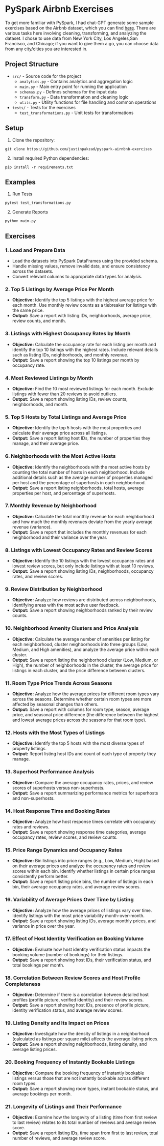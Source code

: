 # PySpark Airbnb Exercises
To get more familiar with PySpark, I had chat-GPT generate some sample exercises based on the Airbnb dataset, which you can find [here](https://insideairbnb.com/get-the-data/). There are various tasks here involving cleaning, transforming, and analyzing the dataset. I chose to use data from New York City, Los Angeles,San Francisco, and Chicago; if you want to give them a go, you can choose data from any city/cities you are interested in.

## Project Structure
- `src/` - Source code for the project
  - `analytics.py` - Contains analytics and aggregation logic
  - `main.py` - Main entry point for running the application
  - `schemas.py` - Defines schemas for the input data
  - `transform.py` - Data transformation and cleaning logic
  - `utils.py` - Utility functions for file handling and common operations
- `tests/` - Tests for the exercises
  - `test_transformations.py` - Unit tests for transformations

## Setup
1. Clone the repository:
```
git clone https://github.com/justinpakzad/pyspark-airnbnb-exercises
```
2. Install required Python dependencies:
```
pip install -r requirements.txt
```

## Examples
1. Run Tests
```
pytest test_transformations.py
```
2. Generate Reports
```
python main.py
```

## Exercises

### 1. Load and Prepare Data
- Load the datasets into PySpark DataFrames using the provided schema.
- Handle missing values, remove invalid data, and ensure consistency across the datasets.
- Convert relevant columns to appropriate data types for analysis.



### 2. Top 5 Listings by Average Price Per Month
- **Objective:** Identify the top 5 listings with the highest average price for each month. Use monthly review counts as a tiebreaker for listings with the same price.
- **Output:** Save a report with listing IDs, neighborhoods, average price, review counts, and month.



### 3. Listings with Highest Occupancy Rates by Month
- **Objective:** Calculate the occupancy rate for each listing per month and identify the top 10 listings with the highest rates. Include relevant details such as listing IDs, neighborhoods, and monthly revenue.
- **Output:** Save a report showing the top 10 listings per month by occupancy rate.



### 4. Most Reviewed Listings by Month
- **Objective:** Find the 10 most reviewed listings for each month. Exclude listings with fewer than 20 reviews to avoid outliers.
- **Output:** Save a report showing listing IDs, review counts, neighborhoods, and month.



### 5. Top 5 Hosts by Total Listings and Average Price
- **Objective:** Identify the top 5 hosts with the most properties and calculate their average price across all listings.
- **Output:** Save a report listing host IDs, the number of properties they manage, and their average price.



### 6. Neighborhoods with the Most Active Hosts
- **Objective:** Identify the neighborhoods with the most active hosts by counting the total number of hosts in each neighborhood. Include additional details such as the average number of properties managed per host and the percentage of superhosts in each neighborhood.
- **Output:** Save a report listing neighborhoods, total hosts, average properties per host, and percentage of superhosts.



### 7. Monthly Revenue by Neighborhood
- **Objective:** Calculate the total monthly revenue for each neighborhood and how much the monthly revenues deviate from the yearly average revenue (variance).
- **Output:** Save a report that includes the monthly revenues for each neighborhood and their variance over the year.



### 8. Listings with Lowest Occupancy Rates and Review Scores
- **Objective:** Identify the 10 listings with the lowest occupancy rates and lowest review scores, but only include listings with at least 10 reviews.
- **Output:** Save a report showing listing IDs, neighborhoods, occupancy rates, and review scores.



### 9. Review Distribution by Neighborhood
- **Objective:** Analyze how reviews are distributed across neighborhoods, identifying areas with the most active user feedback.
- **Output:** Save a report showing neighborhoods ranked by their review counts.



### 10. Neighborhood Amenity Clusters and Price Analysis
- **Objective:** Calculate the average number of amenities per listing for each neighborhood, cluster neighborhoods into three groups (Low, Medium, and High amenities), and analyze the average price within each cluster.
- **Output:** Save a report listing the neighborhood cluster (Low, Medium, or High), the number of neighborhoods in the cluster, the average price for listings in each cluster, and the price difference between clusters.



### 11. Room Type Price Trends Across Seasons
- **Objective:** Analyze how the average prices for different room types vary across the seasons. Determine whether certain room types are more affected by seasonal changes than others.
- **Output:** Save a report with columns for room type, season, average price, and seasonal price difference (the difference between the highest and lowest average prices across the seasons for that room type).



### 12. Hosts with the Most Types of Listings
- **Objective:** Identify the top 5 hosts with the most diverse types of property listings.
- **Output:** Report listing host IDs and count of each type of property they manage.



### 13. Superhost Performance Analysis
- **Objective:** Compare the average occupancy rates, prices, and review scores of superhosts versus non-superhosts.
- **Output:** Save a report summarizing performance metrics for superhosts and non-superhosts.



### 14. Host Response Time and Booking Rates
- **Objective:** Analyze how host response times correlate with occupancy rates and reviews.
- **Output:** Save a report showing response time categories, average occupancy rates, review scores, and review counts.



### 15. Price Range Dynamics and Occupancy Rates
- **Objective:** Bin listings into price ranges (e.g., Low, Medium, High) based on their average prices and analyze the occupancy rates and review scores within each bin. Identify whether listings in certain price ranges consistently perform better.
- **Output:** Save a report listing price bins, the number of listings in each bin, their average occupancy rates, and average review scores.



### 16. Variability of Average Prices Over Time by Listing
- **Objective:** Analyze how the average prices of listings vary over time. Identify listings with the most price variability month-over-month.
- **Output:** Save a report showing listing IDs, average monthly prices, and variance in price over the year.



### 17. Effect of Host Identity Verification on Booking Volume
- **Objective:** Evaluate how host identity verification status impacts the booking volume (number of bookings) for their listings.
- **Output:** Save a report showing host IDs, their verification status, and total bookings per month.



### 18. Correlation Between Review Scores and Host Profile Completeness
- **Objective:** Determine if there is a correlation between detailed host profiles (profile picture, verified identity) and their review scores.
- **Output:** Save a report showing host IDs, presence of profile picture, identity verification status, and average review scores.



### 19. Listing Density and Its Impact on Prices
- **Objective:** Investigate how the density of listings in a neighborhood (calculated as listings per square mile) affects the average listing prices.
- **Output:** Save a report showing neighborhoods, listing density, and average listing prices.



### 20. Booking Frequency of Instantly Bookable Listings
- **Objective:** Compare the booking frequency of instantly bookable listings versus those that are not instantly bookable across different room types.
- **Output:** Save a report showing room types, instant bookable status, and average bookings per month.



### 21. Longevity of Listings and Their Performance
- **Objective:** Examine how the longevity of a listing (time from first review to last review) relates to its total number of reviews and average review score.
- **Output:** Save a report listing IDs, time span from first to last review, total number of reviews, and average review score.
